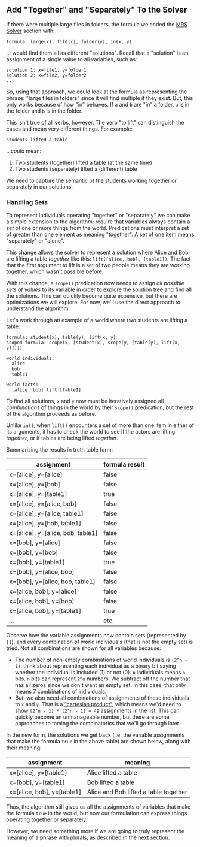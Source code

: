 
## Add "Together" and "Separately" To the Solver
If there were multiple large files in folders, the formula we ended the [MRS Solver](devhowtoMRSSolver) section with:

~~~
formula: large(x), file(x), folder(y), in(x, y)
~~~

... would find them all as different "solutions". Recall that a "solution" is an assignment of a single value to all variables, such as:

~~~
solution 1: x=file1, y=folder1
solution 2: x=file2, y=folder2
...
~~~

So, using that approach, we could look at the formula as representing the phrase: "large files in folders" since it will find multiple if they exist. But, this only works because of how "in" behaves. If `a` and `b` are "in" a folder, `a` is in the folder and `b` is in the folder. 

This isn't true of all verbs, however. The verb "to lift" can distinguish the cases and mean very different things.  For example:

~~~
students lifted a table
~~~
...*could* mean: 
1. Two students (together) lifted a table (at the same time)
2. Two students (separately) lifted a (different) table

We need to capture the semantic of the students working together or separately in our solutions.

### Handling Sets
To represent individuals operating "together" or "separately" we can make a simple extension to the algorithm: require that variables always contain a *set* of one or more things from the world. Predications must interpret a set of greater than one element as meaning "together".  A set of one item means "separately" or "alone". 

This change allows the solver to represent a solution where Alice and Bob are lifting a table *together* like this: `lift([alice, bob], [table1])`. The fact that the first argument to lift is a set of two people means they are working together, which wasn't possible before.

With this change, a `scope()` predication now needs to assign *all possible sets of values* to its variable in order to explore the solution tree and find all the solutions. This can quickly become quite expensive, but there are optimizations we will explore. For now, we'll use the direct approach to understand the algorithm.

Let's work through an example of a world where two students are lifting a table:

~~~
formula: student(x), table(y), lift(x, y)
scoped formula: scope(x, [student(x), scope(y, [table(y), lift(x, y)])])

world individuals:
  alice
  bob
  table1

world facts:
  [alice, bob] lift [table1]
~~~
To find all solutions, `x` and `y` now must be iteratively assigned all *combinations* of things in the world by their `scope()` predication, but the rest of the algorithm proceeds as before. 

Unlike `in()`, when `lift()` encounters a set of more than one item in either of its arguments, it has to check the world to see if the actors are lifting *together*, or if tables are being lifted *together*.

Summarizing the results in truth table form:

|assignment|formula result|
|---|---|
|x=[alice], y=[alice]| false|
|x=[alice], y=[bob]| false|
|x=[alice], y=[table1]| true|
|x=[alice], y=[alice, bob]| false|
|x=[alice], y=[alice, table1]| false|
|x=[alice], y=[bob, table1]| false|
|x=[alice], y=[alice, bob, table1]| false|
|x=[bob], y=[alice]| false|
|x=[bob], y=[bob]| false|
|x=[bob], y=[table1]| true|
|x=[bob], y=[alice, bob]| false|
|x=[bob], y=[alice, bob, table1]| false|
|x=[alice, bob], y=[alice]| false|
|x=[alice, bob], y=[bob]| false|
|x=[alice, bob], y=[table1]| true|
|...| etc.|

Observe how the variable assignments now contain sets (represented by `[]`), and every combination of world individuals (that is not the empty set) is tried. Not all combinations are shown for all variables because:

- The number of non-empty combinations of world individuals is `(2^n - 1)`: think about representing each individual as a binary bit saying whether the individual is included (1) or not (0). `n` individuals means `n` bits. `n` bits can represent `2^n` numbers. We subtract off the number that has all zeros since we don't want an empty set. In this case, that only means 7 combinations of individuals. 
- But: we also need all combinations of assignments of those individuals to `x` and `y`. That is a ["cartesian product"](https://en.wikipedia.org/wiki/Cartesian_product), which means we'd need to show `(2^n - 1) * (2^n - 1) = 49` assignments in the list. This can quickly become an unmanageable number, but there are some approaches to taming the combinatorics that we'll go through later.

In the new form, the solutions we get back (i.e. the variable assignments that make the formula  `true` in the above table) are shown below, along with their meaning:

|assignment|meaning|
|---|---|
|x=[alice], y=[table1]| Alice lifted a table|
|x=[bob], y=[table1]| Bob lifted a table|
|x=[alice, bob], y=[table1]| Alice and Bob lifted a table together|

Thus, the algorithm still gives us all the assignments of variables that make the formula `true` in the world, but now our formulation can express things operating together or separately.

However, we need something more if we are going to truly represent the meaning of a phrase with plurals, as described in the [next section](devhowtoMRSSolverSolutionGroups).
